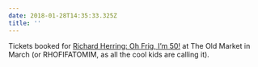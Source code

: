 ```yaml
---
date: 2018-01-28T14:35:33.325Z
title: ''
---
```

Tickets booked for [Richard Herring: Oh Frig, I’m 50!](http://richardherring.com/ohfrig/) at The Old Market in March (or RHOFIFATOMIM, as all the cool kids are calling it).
